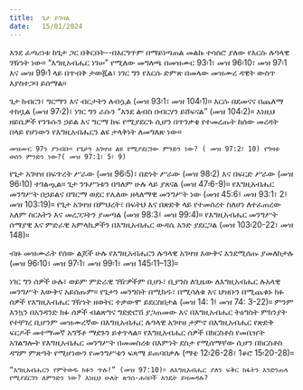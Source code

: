 ```yaml
---
title:  ጌታ ይገዛል
date:   15/01/2024
---
```


እንደ ፈጣሪነቱ ከጌታ ጋር በቅርበት--በእርግጥም በማይነጣጠል መልኩ ተሳስሮ ያለው የእርሱ ሉዓላዊ ገዥነት ነው። “እግዚአብሔር ነገሠ” የሚለው መግለጫ በመዝሙር 93፡1፣ መዝ 96፡10፣ መዝ 97፡1 እና መዝ 99፡1 ላይ በጥብቅ ታውጇል፣ ነገር ግን የእርሱ ድምጽ በመላው መዝሙረ ዳዊት ውስጥ እያስተጋባ ይሰማል።

ጌታ ክብርን፣ ግርማን እና ብርታትን ለብሷል (መዝ 93፡1፣ መዝ 104፡1)። እርሱ በደመናና በጨለማ ተከቧል (መዝ 97፡2)፣ ነገር ግን ራሱን “እንደ ልብስ በብርሃን ይሸፍናል” (መዝ 104፡2)። እነዚህ ዘይቤዎች የንጉሱን ኃይል እና ግርማ ከፍ የሚያደርጉ ሲሆን በጥንቃቄ የተመረጡት ከሰው መረዳት በላይ የሆነውን የእግዚአብሔርን ልዩ ታላቅነት ለመግለጽ ነው።

`መዝሙር 97ን ያንብቡ። የጌታን አገዛዝ ልዩ የሚያደርገው ምንድን ነው? ( መዝ 97:2፣ 10) የግዛቱ ወሰን ምንድን ነው?( መዝ 97:1፣ 5፣ 9)`

የጌታ አገዛዝ በፍጥረት ሥራው (መዝ 96፡5)፣ በድነት ሥራው (መዝ 98፡2) እና በፍርድ ሥራው (መዝ 96፡10) ተገልጧል። ጌታ ንጉሥነቱን በዓለም ሁሉ ላይ ያጸናል (መዝ 47፡6-9)። የእግዚአብሔር መንግሥት በኃይልና በግርማ ወደር የሌለው ዘላለማዊ መንግሥት ነው (መዝ 45:6፤ መዝ 93:1፣ 2፤ መዝ 103:19)። የጌታ አገዛዝ በምህረት፣ በፍትህ እና በጽድቅ ላይ የተመሰረተ ስለሆነ ለተፈጠረው አለም ስርአትን እና መረጋጋትን ያመጣል (መዝ 98:3፤ መዝ 99:4)። የእግዚአብሔር መንግሥት ሰማያዊ እና ምድራዊ አምላኪዎችን በእግዚአብሔር ውዳሴ አንድ ያደርጋል (መዝ 103፡20-22፣ መዝ 148)።

ብዙ መዝሙራት የሰው ልጆች ሁሉ የእግዚአብሔርን ሉዓላዊ አገዛዝ እውቅና እንደሚሰጡ ያመለከታሉ (መዝ 96፡10፣ መዝ 97፡1፣ መዝ 99፡1፣ መዝ 145፡11–13)።

ነገር ግን ሰዎች ሁሉ፣ ወይም ምድራዊ ገዥዎችም ቢሆኑ፣ ቢያንስ ለጊዜው ለእግዚአብሔር ሉአላዊ መንግሥት እውቅና አይሰጡም። የጌታን መንግስት በሚክዱ፣ በሚሳለቁ እና ህዝቡን በሚጨቁኑ ክፉ ሰዎች የእግዚአብሔር ገዥነት ዘወትር ተቃውሞ ይደርስበታል (መዝ 14: 1፤ መዝ 74: 3-22)። ምንም እንኳን በአንዳንድ ክፉ ሰዎች ብልጽግና ግድድሮሽ ያጋጠመው እና በእግዚአብሔር ትዕግስት ምክንያት የተቸገረ ቢሆንም መዝሙረኛው በእግዚአብሔር ሉዓላዊ አገዛዝ ታምኖ በእግዚአብሔር የጽድቅ ፍርዶች መተማመኛ አግኝቶ ማደጉን ይቀጥላል። የእግዚአብሔር ሰዎች በክርስቶስ የመቤዠት አገልግሎት የእግዚአብሔር መንግሥት በመመስረቱ በእምነት ደስታ የሚሰማቸው ሲሆን በክርስቶስ ዳግም ምጽዓት የሚሆነውን የመንግሥቱን ፍጻሜ ይጠባበቃሉ (ማቴ 12፡26-28፣ 1ቆሮ 15፡20-28)።

`“እግዚአብሔርን የምትወዱ ክፉን ጥሉ!” (መዝ 97:10)። ለእግዚአብሔር ያለን ፍቅር ክፋትን እንድንጠላ የሚያደርገን ለምንድን ነው? እነዚህ ሁለት ጽንሰ-ሐሳቦች እንዴት ይዛመዳሉ?`